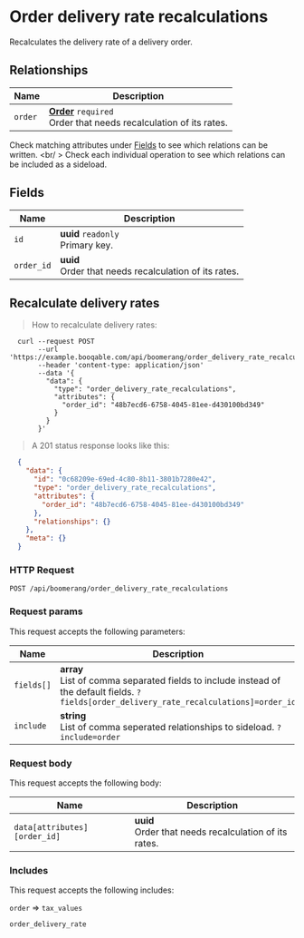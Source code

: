 # Order delivery rate recalculations

Recalculates the delivery rate of a delivery order.

## Relationships
Name | Description
-- | --
`order` | **[Order](#orders)** `required`<br>Order that needs recalculation of its rates.


Check matching attributes under [Fields](#order-delivery-rate-recalculations-fields) to see which relations can be written.
<br/ >
Check each individual operation to see which relations can be included as a sideload.
## Fields

 Name | Description
-- | --
`id` | **uuid** `readonly`<br>Primary key.
`order_id` | **uuid** <br>Order that needs recalculation of its rates.


## Recalculate delivery rates


> How to recalculate delivery rates:

```shell
  curl --request POST
       --url 'https://example.booqable.com/api/boomerang/order_delivery_rate_recalculations'
       --header 'content-type: application/json'
       --data '{
         "data": {
           "type": "order_delivery_rate_recalculations",
           "attributes": {
             "order_id": "48b7ecd6-6758-4045-81ee-d430100bd349"
           }
         }
       }'
```

> A 201 status response looks like this:

```json
  {
    "data": {
      "id": "0c68209e-69ed-4c80-8b11-3801b7280e42",
      "type": "order_delivery_rate_recalculations",
      "attributes": {
        "order_id": "48b7ecd6-6758-4045-81ee-d430100bd349"
      },
      "relationships": {}
    },
    "meta": {}
  }
```

### HTTP Request

`POST /api/boomerang/order_delivery_rate_recalculations`

### Request params

This request accepts the following parameters:

Name | Description
-- | --
`fields[]` | **array** <br>List of comma separated fields to include instead of the default fields. `?fields[order_delivery_rate_recalculations]=order_id`
`include` | **string** <br>List of comma seperated relationships to sideload. `?include=order`


### Request body

This request accepts the following body:

Name | Description
-- | --
`data[attributes][order_id]` | **uuid** <br>Order that needs recalculation of its rates.


### Includes

This request accepts the following includes:

`order` => 
`tax_values`


`order_delivery_rate`







